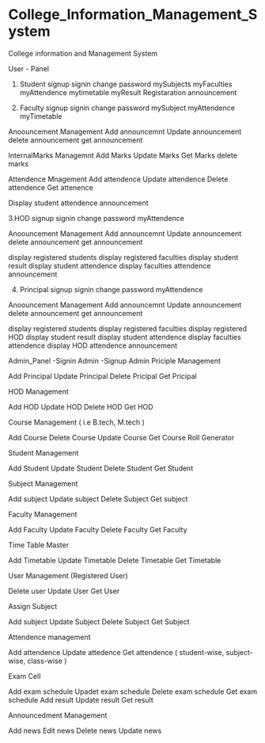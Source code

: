 # College_Information_Management_System
College information and Management System

User - Panel

1. Student
 signup
 signin
 change password
 mySubjects
 myFaculties
 myAttendence
 mytimetable
 myResult
 Registaration
 announcement
 
2. Faculty
 signup
 signin
 change password
 mySubject
 myAttendence
 myTimetable
 
 Anoouncement Management
  Add announcemnt
  Update announcement
  delete announcement
  get announcement

InternalMarks Managemnt
  Add Marks
  Update Marks
  Get Marks
  delete marks
	
Attendence Mnagement
  Add attendence
  Update attendence
  Delete attendence
  Get attenence

Display student attendence
  announcement


3.HOD
 signup
 signin
 change password
 myAttendence
 
 Anoouncement Management
  Add announcemnt
  Update announcement
  delete announcement
  get announcement

  display registered students
  display registered faculties
  display student result
  display student attendence
  display faculties attendence
  announcement

4. Principal
 signup
 signin
 change password
 myAttendence
 
 Anoouncement Management
  Add announcemnt
  Update announcement
  delete announcement
  get announcement

  display registered students
  display registered faculties
  display registered HOD
  display student result
  display student attendence
  display faculties attendence
  display HOD attendence
  announcement

Admin_Panel
-Signin Admin
-Signup Admin
Priciple Management

Add Principal
Update Principal
Delete Pricipal
Get Pricipal

HOD Management

Add HOD
Update HOD
Delete HOD
Get HOD

Course Management ( i.e B.tech, M.tech )

Add Course
Delete Course
Update Course
Get Course
Roll Generator

Student Management

Add Student
Update Student
Delete Student
Get Student

Subject Management

Add subject
Update subject
Delete Subject
Get subject

Faculty Management

Add Faculty
Update Faculty
Delete Faculty
Get Faculty

Time Table Master

Add Timetable
Update Timetable
Delete Timetable
Get Timetable

User Management (Registered User)

Delete user
Update User
Get User

Assign Subject

Add subject
Update Subject
Delete Subject
Get Subject

Attendence management

Add attendence
Update attedence
Get attendence ( student-wise, subject-wise, class-wise )

Exam Cell

Add exam schedule
Upadet exam schedule
Delete exam schedule
Get exam schedule
Add result
Update result
Get result

Announcedment Management

Add news
Edit news
Delete news
Update news
